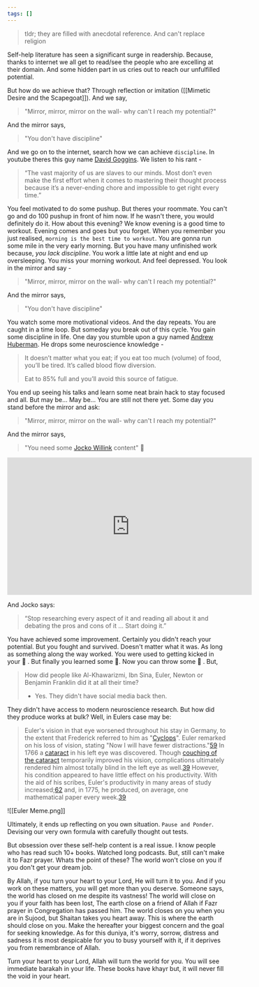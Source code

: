 ```yaml
---
tags: []
---
```

> tldr; they are filled with anecdotal reference. And can't replace religion

Self-help literature has seen a significant surge in readership. Because, thanks to internet we all get to read/see the people who are excelling at their domain. And some hidden part in us cries out to reach our unfulfilled potential.

But how do we achieve that? Through reflection or imitation ([[Mimetic Desire and the Scapegoat]]). And we say,
> "Mirror, mirror, mirror on the wall- why can't I reach my potential?"

And the mirror says,
> "You don't have discipline"

And we go on to the internet, search how we can achieve `discipline`. In youtube theres this guy name [David Goggins](https://en.wikipedia.org/wiki/David_Goggins). We listen to his rant -
> “The vast majority of us are slaves to our minds. Most don’t even make the first effort when it comes to mastering their thought process because it’s a never-ending chore and impossible to get right every time.”

You feel motivated to do some pushup. But theres your roommate. You can't go and do 100 pushup in front of him now. If he wasn't there, you would definitely do it. How about this evening? We know evening is a good time to workout. Evening comes and goes but you forget. When you remember you just realised, `morning is the best time to workout`. You are gonna run some mile in the very early morning. But  you have many unfinished work because, *you lack discipline*. You work a little late at night and end up oversleeping. You miss your morning workout. And feel depressed. You look in the mirror and say -
> "Mirror, mirror, mirror on the wall- why can't I reach my potential?"

And the mirror says,
> "You don't have discipline"

You watch some more motivational videos. And the day repeats. You are caught in a time loop. But someday you break out of this cycle. You gain some discipline in life. One day you stumble upon a guy named [Andrew Huberman](https://en.wikipedia.org/wiki/Andrew_Huberman). He drops some neuroscience knowledge -
> It doesn’t matter what you eat; if you eat too much (volume) of food, you’ll be tired. It’s called blood flow diversion.
> 
> Eat to 85% full and you’ll avoid this source of fatigue.

You end up seeing his talks and learn some neat brain hack to stay focused and all. But may be... May be... You are still not there yet. Some day you stand before the mirror and ask:
> "Mirror, mirror, mirror on the wall- why can't I reach my potential?"

And the mirror says,
> "You need some [Jocko Willink](https://en.wikipedia.org/wiki/Jocko_Willink) content" 🫡
<iframe width="560" height="315" src="https://www.youtube.com/embed/YM9lQUneMsY?si=6jNpVycMtAQvwsBn" title="YouTube video player" frameborder="0" allow="accelerometer; autoplay; clipboard-write; encrypted-media; gyroscope; picture-in-picture; web-share" referrerpolicy="strict-origin-when-cross-origin" allowfullscreen></iframe>

And Jocko says:
> “Stop researching every aspect of it and reading all about it and debating the pros and cons of it … Start doing it.”

You have achieved some improvement. Certainly you didn't reach your potential. But you fought and survived. Doesn't matter what it was. As long as something along the way worked. You were used to getting kicked in your 🥜 . But finally you learned some 🥋. Now you can throw some 🥊 . But,
> How did people like Al-Khawarizmi, Ibn Sina, Euler, Newton or Benjamin Franklin did it at all their time?
> - Yes. They didn't have social media back then.

They didn't have access to modern neuroscience research. But how did they produce works at bulk? Well, in Eulers case may be:
> Euler's vision in that eye worsened throughout his stay in Germany, to the extent that Frederick referred to him as "[Cyclops](https://en.wikipedia.org/wiki/Cyclopes "Cyclopes")". Euler remarked on his loss of vision, stating "Now I will have fewer distractions."[59](https://en.wikipedia.org/wiki/Leonhard_Euler#cite_note-blindness-63) In 1766 a [cataract](https://en.wikipedia.org/wiki/Cataract "Cataract") in his left eye was discovered. Though [couching of the cataract](https://en.wikipedia.org/wiki/Couching_(ophthalmology) "Couching (ophthalmology)") temporarily improved his vision, complications ultimately rendered him almost totally blind in the left eye as well.[39](https://en.wikipedia.org/wiki/Leonhard_Euler#cite_note-volumes-43) However, his condition appeared to have little effect on his productivity. With the aid of his scribes, Euler's productivity in many areas of study increased;[62](https://en.wikipedia.org/wiki/Leonhard_Euler#cite_note-FOOTNOTEGautschi20089%E2%80%9310-66) and, in 1775, he produced, on average, one mathematical paper every week.[39](https://en.wikipedia.org/wiki/Leonhard_Euler#cite_note-volumes-43)

![[Euler Meme.png]]

Ultimately, it ends up reflecting on you own situation. `Pause and Ponder`. Devising our very own formula with carefully thought out tests.

But obsession over these self-help content is a real issue. I know people who has read such 10+ books. Watched long podcasts. But, still can't make it to Fazr prayer. Whats the point of these? The world won't close on you if you don't get your dream job. 

By Allah, if you turn your heart to your Lord, He will turn it to you. And if you work on these matters, you will get more than you deserve. Someone says, the world has closed on me despite its vastness! The world will close on you if your faith has been lost, The earth close on a friend of Allah if Fazr prayer in Congregation has passed him. The world closes on you when you are in Sujood, but Shaitan takes you heart away. This is where the earth should close on you. Make the hereafter your biggest concern and the goal for seeking knowledge. As for this duniya, it's worry, sorrow, distress and sadness it is most despicable for you to busy yourself with it, if it deprives you from remembrance of Allah.

Turn your heart to your Lord, Allah will turn the world for you. You will see immediate barakah in your life. These books have khayr but, it will never fill the void in your heart.